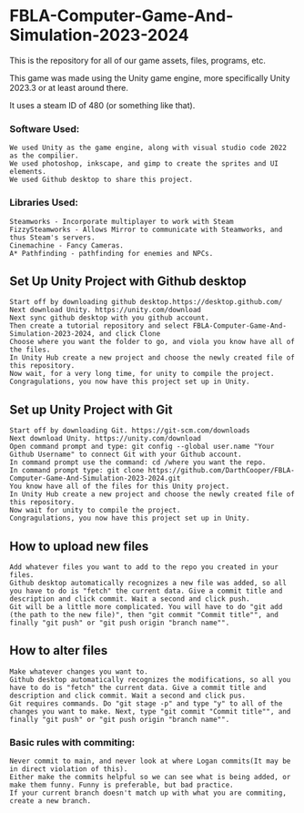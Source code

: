 # FBLA-Computer-Game-And-Simulation-2023-2024
This is the repository for all of our game assets, files, programs, etc. 

This game was made using the Unity game engine, more specifically Unity 2023.3 or at least around there.

It uses a steam ID of 480 (or something like that).

### Software Used:
	We used Unity as the game engine, along with visual studio code 2022 as the compilier.
	We used photoshop, inkscape, and gimp to create the sprites and UI elements.
	We used Github desktop to share this project.

### Libraries Used:
	Steamworks - Incorporate multiplayer to work with Steam
	FizzySteamworks - Allows Mirror to communicate with Steamworks, and thus Steam's servers.
	Cinemachine - Fancy Cameras.
	A* Pathfinding - pathfinding for enemies and NPCs.


## Set Up Unity Project with Github desktop
	Start off by downloading github desktop.https://desktop.github.com/
	Next download Unity. https://unity.com/download
 	Next sync github desktop with you github account.
	Then create a tutorial repository and select FBLA-Computer-Game-And-Simulation-2023-2024, and click Clone
	Choose where you want the folder to go, and viola you know have all of the files.
 	In Unity Hub create a new project and choose the newly created file of this repository. 
	Now wait, for a very long time, for unity to compile the project.
	Congragulations, you now have this project set up in Unity.

## Set up Unity Project with Git
	Start off by downloading Git. https://git-scm.com/downloads
 	Next download Unity. https://unity.com/download
	Open command prompt and type: git config --global user.name "Your Github Username" to connect Git with your Github account.
 	In command prompt use the command: cd /where you want the repo.
 	In command prompt type: git clone https://github.com/DarthCooper/FBLA-Computer-Game-And-Simulation-2023-2024.git
  	You know have all of the files for this Unity project.
   	In Unity Hub create a new project and choose the newly created file of this repository.
    Now wait for unity to compile the project.
    Congragulations, you now have this project set up in Unity.

## How to upload new files
	Add whatever files you want to add to the repo you created in your files. 
 	Github desktop automatically recognizes a new file was added, so all you have to do is "fetch" the current data. Give a commit title and description and click commit. Wait a second and click push.
  	Git will be a little more complicated. You will have to do "git add (the path to the new file)", then "git commit "Commit title"", and finally "git push" or "git push origin "branch name"".

## How to alter files
	Make whatever changes you want to.
 	Github desktop automatically recognizes the modifications, so all you have to do is "fetch" the current data. Give a commit title and description and click commit. Wait a second and click pus.
  	Git requires commands. Do "git stage -p" and type "y" to all of the changes you want to make. Next, type "git commit "Commit title"", and finally "git push" or "git push origin "branch name"".
    
### Basic rules with commiting:
	Never commit to main, and never look at where Logan commits(It may be in direct violation of this).
 	Either make the commits helpful so we can see what is being added, or make them funny. Funny is preferable, but bad practice.
  	If your current branch doesn't match up with what you are commiting, create a new branch.
